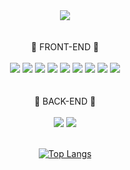 
<div align="center"><img src="https://capsule-render.vercel.app/api?type=waving&color=timeAuto&height=200&section=header&text=웹개발하는 한량&fontSize=50&animation=twinkling" />
</div>

<br />
<br />


<div align="center">
  🌱 FRONT-END 🌱
  <br />
  <br />
<img src="https://img.shields.io/badge/JavaScript-F7DF1E?style=flat-square&logo=JavaScript&logoColor=white"/> <img src="https://img.shields.io/badge/TailwindCSS-06B6D4?style=flat-square&logo=TailwindCSS&logoColor=white"/>  <img src="https://img.shields.io/badge/React-61DAFB?style=flat-square&logo=React&logoColor=white"/> <img src="https://img.shields.io/badge/Next.js-000000?style=flat-square&logo=Next.js&logoColor=white"/> <img src="https://img.shields.io/badge/Typescript-3178C6?style=flat-square&logo=TypeScript&logoColor=white"/> <img src="https://img.shields.io/badge/Vue.js-4FC08D?style=flat-square&logo=Vue.js&logoColor=white"/> <img src="https://img.shields.io/badge/HTML5-E34F26?style=flat-square&logo=HTML5&logoColor=white"/> <img src="https://img.shields.io/badge/CSS3-1572B6?style=flat-square&logo=CSS3&logoColor=white"/> <img src="https://img.shields.io/badge/Chart.js-FF6384?style=flat-square&logo=Chart.js&logoColor=white"/>
</div>

<br />
<br />

<div align="center">
  🌱 BACK-END 🌱
  <br />
  <br />
<img src="https://img.shields.io/badge/SpringBoot-6DB33F?style=flat-square&logo=SpringBoot&logoColor=white"/> <img src="https://img.shields.io/badge/Node.js-339933?style=flat-square&logo=Node.js&logoColor=white"/>

</div>

<br />
<div align="center">

[![Top Langs](https://github-readme-stats.vercel.app/api/top-langs/?username=blingbn&layout=compact)](https://github.com/blingbn/github-readme-stats)

</div>

<!--
**blingbn/blingbn** is a ✨ _special_ ✨ repository because its `README.md` (this file) appears on your GitHub profile.

Here are some ideas to get you started:

- 🔭 I’m currently working on ...
- 🌱 I’m currently learning ...
- 👯 I’m looking to collaborate on ...
- 🤔 I’m looking for help with ...
- 💬 Ask me about ...
- 📫 How to reach me: ...
- 😄 Pronouns: ...
- ⚡ Fun fact: ...
-->
